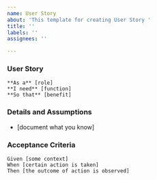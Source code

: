 ```yaml
---
name: User Story
about: 'This template for creating User Story '
title: ''
labels: ''
assignees: ''

---
```


 ### User Story 
 ```gherkin
**As a** [role]  
 **I need** [function]  
 **So that** [benefit]
 ```
   
 ### Details and Assumptions
 * [document what you know]
   
 ### Acceptance Criteria  
   
 ```gherkin
 Given [some context]
 When [certain action is taken]
 Then [the outcome of action is observed]
 ```

